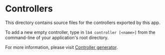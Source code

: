 # Controllers

This directory contains source files for the controllers exported by this app.

To add a new empty controller, type in `lb4 controller [<name>]` from the
command-line of your application's root directory.

For more information, please visit
[Controller generator](http://loopback.io/doc/en/lb4/Controller-generator.html).

